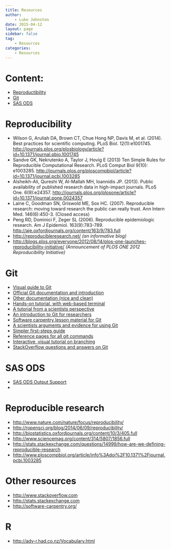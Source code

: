 ```yaml
---
title: Resources
author:
    - Luke Johnston
date: 2015-04-12
layout: page
sidebar: false
tag:
    - Resources
categories:
    - Resources
---
```


# Content: #

* [Reproductibility](#reproducibility)
* [Git](#git)
* [SAS ODS](#sas-ods)

# Reproducibility #

* Wilson G, Aruliah DA, Brown CT, Chue Hong NP, Davis M, et
  al. (2014). Best practices for scientific computing. PLoS
  Biol. 12(1):e1001745. <http://journals.plos.org/plosbiology/article?id=10.1371/journal.pbio.1001745>
* Sandve GK, Nekrutenko A, Taylor J, Hovig E (2013) Ten Simple Rules
  for Reproducible Computational Research. PLoS Comput Biol 9(10):
  e1003285. <http://journals.plos.org/ploscompbiol/article?id=10.1371/journal.pcbi.1003285>
* Alsheikh-Ali, Qureshi W, Al-Mallah MH, Ioannidis JP. (2013). Public
  availability of published research data in high-impact
  journals. PLoS
  One. 6(9):e24357. <http://journals.plos.org/plosone/article?id=10.1371/journal.pone.0024357>
* Laine C, Goodman SN, Griswold ME, Sox HC. (2007). Reproducible
  research: moving toward research the public can really trust. Ann
  Intern Med. 146(6):450-3. (Closed access)
* Peng RD, Dominici F, Zeger SL (2006). Reproducible epidemiologic
  research. Am J
  Epidemiol. 163(9):783-789. <http://aje.oxfordjournals.org/content/163/9/783.full>
* <http://reproducibleresearch.net/> *(an informative blog)*
* <http://blogs.plos.org/everyone/2012/08/14/plos-one-launches-reproducibility-initiative/>
  *(Announcement of PLOS ONE 2012 Reproducibility Initiative)*

# Git #

* [Visual guide to Git](http://marklodato.github.io/visual-git-guide/index-en.html)
* [Official Git documentation and introduction](http://git-scm.com/doc)
* [Other documentation (nice and clean)](https://www.atlassian.com/git/tutorials)
* [Hands-on tutorial, with web-based terminal](https://try.github.io/levels/1/challenges/1)
* [A tutorial from a scientists perspective](http://nyuccl.org/pages/gittutorial/)
* [An introduction to Git for researchers](http://datapub.cdlib.org/2014/05/05/github-a-primer-for-researchers/)
* [Software carpentry lesson material for Git](http://swcarpentry.github.io/git-novice/)
* [A scientists arguments and evidence for using Git](http://www.ncbi.nlm.nih.gov/pmc/articles/PMC3639880/)
* [Simpler first-steps guide](http://rogerdudler.github.io/git-guide/)
* [Reference pages for all git commands](http://gitref.org/)
* [Interactive, visual tutorial on branching](http://pcottle.github.io/learnGitBranching/)
* [StackOverflow questions and answers on Git](http://stackoverflow.com/questions/tagged/git)

# SAS ODS #

* [SAS ODS Output Support](http://support.sas.com/documentation/cdl/en/odsug/65308/HTML/default/viewer.htm#p0oxrbinw6fjuwn1x23qam6dntyd.htm)
* 

# Reproducible research #

* <http://www.nature.com/nature/focus/reproducibility/>
* <http://ropensci.org/blog/2014/06/09/reproducibility/>
* <http://biostatistics.oxfordjournals.org/content/10/3/405.full>
* <http://www.sciencemag.org/content/314/5807/1856.full>
* <http://stats.stackexchange.com/questions/14999/how-are-we-defining-reproducible-research>
* <http://www.ploscompbiol.org/article/info%3Adoi%2F10.1371%2Fjournal.pcbi.1003285>

# Other resources #

* <http://www.stackoverflow.com>
* <http://stats.stackexchange.com>
* <http://software-carpentry.org/>

# R #

* http://adv-r.had.co.nz/Vocabulary.html


